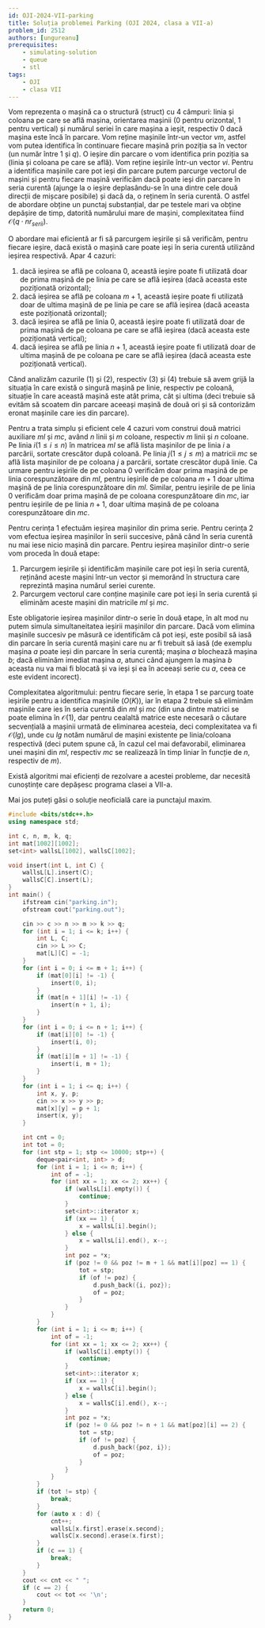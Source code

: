 ```yaml
---
id: OJI-2024-VII-parking
title: Soluția problemei Parking (OJI 2024, clasa a VII-a)
problem_id: 2512
authors: [ungureanu]
prerequisites:
    - simulating-solution
    - queue
    - stl
tags:
    - OJI
    - clasa VII
---
```


Vom reprezenta o mașină ca o structură (struct) cu 4 câmpuri: linia și coloana
pe care se află mașina, orientarea mașinii (0 pentru orizontal, 1 pentru
vertical) și numărul seriei în care mașina a ieșit, respectiv 0 dacă mașina este
încă în parcare. Vom reține mașinile într-un vector $vm$, astfel vom putea
identifica în continuare fiecare mașină prin poziția sa în vector (un număr
între 1 și $q$). O ieșire din parcare o vom identifica prin poziția sa (linia și
coloana pe care se află). Vom reține ieșirile într-un vector $vi$. Pentru a
identifica mașinile care pot ieși din parcare putem parcurge vectorul de mașini
și pentru fiecare mașină verificăm dacă poate ieși din parcare în seria curentă
(ajunge la o ieșire deplasându-se în una dintre cele două direcții de mișcare
posibile) și dacă da, o reținem în seria curentă. O astfel de abordare obține un
punctaj substanțial, dar pe testele mari va obține depășire de timp, datorită
numărului mare de mașini, complexitatea fiind $\mathcal{O}(q \cdot nr_{serii})$.

O abordare mai eficientă ar fi să parcurgem ieșirile și să verificăm, pentru
fiecare ieșire, dacă există o mașină care poate ieși în seria curentă utilizând
ieșirea respectivă. Apar 4 cazuri:

1. dacă ieșirea se află pe coloana 0, această ieșire poate fi utilizată doar de
   prima mașină de pe linia pe care se află ieșirea (dacă aceasta este
   poziționată orizontal);
2. dacă ieșirea se află pe coloana $m + 1$, această ieșire poate fi utilizată
   doar de ultima mașină de pe linia pe care se află ieșirea (dacă aceasta este
   poziționată orizontal);
3. dacă ieșirea se află pe linia 0, această ieșire poate fi utilizată doar de
   prima mașină de pe coloana pe care se află ieșirea (dacă aceasta este
   poziționată vertical);
4. dacă ieșirea se află pe linia $n +1$, această ieșire poate fi utilizată doar
   de ultima mașină de pe coloana pe care se află ieșirea (dacă aceasta este
   poziționată vertical).

Când analizăm cazurile $(1)$ și $(2)$, respectiv $(3)$ și $(4)$ trebuie să avem
grijă la situația în care există o singură mașină pe linie, respectiv pe
coloană, situație în care această mașină este atât prima, cât și ultima (deci
trebuie să evităm să scoatem din parcare aceeași mașină de două ori și să
contorizăm eronat mașinile care ies din parcare).

Pentru a trata simplu și eficient cele 4 cazuri vom construi două matrici
auxiliare $ml$ și $mc$, având $n$ linii și $m$ coloane, respectiv $m$ linii și
$n$ coloane. Pe linia $i (1 \leq i \leq n)$ în matricea $ml$ se află lista
mașinilor de pe linia $i$ a parcării, sortate crescător după coloană. Pe linia
$j (1 \leq j \leq m)$ a matricii $mc$ se află lista mașinilor de pe coloana $j$
a parcării, sortate crescător după linie. Ca urmare pentru ieșirile de pe
coloana 0 verificăm doar prima mașină de pe linia corespunzătoare din $ml$,
pentru ieșirile de pe coloana $m + 1$ doar ultima mașină de pe linia
corespunzătoare din $ml$. Similar, pentru ieșirile de pe linia 0 verificăm doar
prima mașină de pe coloana corespunzătoare din $mc$, iar pentru ieșirile de pe
linia $n + 1$, doar ultima mașină de pe coloana corespunzătoare din $mc$.

Pentru cerința 1 efectuăm ieșirea mașinilor din prima serie. Pentru cerința 2
vom efectua ieșirea mașinilor în serii succesive, până când în seria curentă nu
mai iese nicio mașină din parcare. Pentru ieșirea mașinilor dintr-o serie vom
proceda în două etape:

1. Parcurgem ieșirile și identificăm mașinile care pot ieși în seria curentă,
   reținând aceste mașini într-un vector și memorând în structura care
   reprezintă mașina numărul seriei curente.
2. Parcurgem vectorul care conține mașinile care pot ieși în seria curentă și
   eliminăm aceste mașini din matricile $ml$ și $mc$.

Este obligatorie ieșirea mașinilor dintr-o serie în două etape, în alt mod nu
putem simula simultaneitatea ieșirii mașinilor din parcare. Dacă vom elimina
mașinile succesiv pe măsură ce identificăm că pot ieși, este posibil să iasă din
parcare în seria curentă mașini care nu ar fi trebuit să iasă (de exemplu mașina
$a$ poate ieși din parcare în seria curentă; mașina $a$ blochează mașina $b$;
dacă eliminăm imediat mașina $a$, atunci când ajungem la mașina $b$ aceasta nu
va mai fi blocată și va ieși și ea în aceeași serie cu $a$, ceea ce este evident
incorect).

Complexitatea algoritmului: pentru fiecare serie, în etapa 1 se parcurg toate
ieșirile pentru a identifica mașinile $(O(K))$, iar în etapa 2 trebuie să
eliminăm mașinile care ies în seria curentă din $ml$ și $mc$ (din una dintre
matrici se poate elimina în $\mathcal{O}(1)$, dar pentru cealaltă matrice este
necesară o căutare secvențială a mașinii urmată de eliminarea acesteia, deci
complexitatea va fi $\mathcal{O}(lg)$, unde cu $lg$ notăm numărul de mașini
existente pe linia/coloana respectivă (deci putem spune că, în cazul cel mai
defavorabil, eliminarea unei mașini din $ml$, respectiv $mc$ se realizează în
timp liniar în funcție de $n$, respectiv de $m$).

Există algoritmi mai eficienți de rezolvare a acestei probleme, dar necesită
cunoștințe care depășesc programa clasei a VII-a.

Mai jos puteți găsi o soluție neoficială care ia punctajul maxim.

```cpp
#include <bits/stdc++.h>
using namespace std;

int c, n, m, k, q;
int mat[1002][1002];
set<int> wallsL[1002], wallsC[1002];

void insert(int L, int C) {
    wallsL[L].insert(C);
    wallsC[C].insert(L);
}
int main() {
    ifstream cin("parking.in");
    ofstream cout("parking.out");

    cin >> c >> n >> m >> k >> q;
    for (int i = 1; i <= k; i++) {
        int L, C;
        cin >> L >> C;
        mat[L][C] = -1;
    }
    for (int i = 0; i <= m + 1; i++) {
        if (mat[0][i] != -1) {
            insert(0, i);
        }
        if (mat[n + 1][i] != -1) {
            insert(n + 1, i);
        }
    }
    for (int i = 0; i <= n + 1; i++) {
        if (mat[i][0] != -1) {
            insert(i, 0);
        }
        if (mat[i][m + 1] != -1) {
            insert(i, m + 1);
        }
    }
    for (int i = 1; i <= q; i++) {
        int x, y, p;
        cin >> x >> y >> p;
        mat[x][y] = p + 1;
        insert(x, y);
    }

    int cnt = 0;
    int tot = 0;
    for (int stp = 1; stp <= 10000; stp++) {
        deque<pair<int, int> > d;
        for (int i = 1; i <= n; i++) {
            int of = -1;
            for (int xx = 1; xx <= 2; xx++) {
                if (wallsL[i].empty()) {
                    continue;
                }
                set<int>::iterator x;
                if (xx == 1) {
                    x = wallsL[i].begin();
                } else {
                    x = wallsL[i].end(), x--;
                }
                int poz = *x;
                if (poz != 0 && poz != m + 1 && mat[i][poz] == 1) {
                    tot = stp;
                    if (of != poz) {
                        d.push_back({i, poz});
                        of = poz;
                    }
                }
            }
        }
        for (int i = 1; i <= m; i++) {
            int of = -1;
            for (int xx = 1; xx <= 2; xx++) {
                if (wallsC[i].empty()) {
                    continue;
                }
                set<int>::iterator x;
                if (xx == 1) {
                    x = wallsC[i].begin();
                } else {
                    x = wallsC[i].end(), x--;
                }
                int poz = *x;
                if (poz != 0 && poz != n + 1 && mat[poz][i] == 2) {
                    tot = stp;
                    if (of != poz) {
                        d.push_back({poz, i});
                        of = poz;
                    }
                }
            }
        }
        if (tot != stp) {
            break;
        }
        for (auto x : d) {
            cnt++;
            wallsL[x.first].erase(x.second);
            wallsC[x.second].erase(x.first);
        }
        if (c == 1) {
            break;
        }
    }
    cout << cnt << " ";
    if (c == 2) {
        cout << tot << '\n';
    }
    return 0;
}
```

